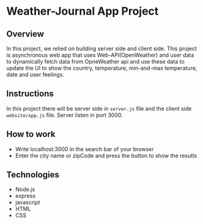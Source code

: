 # Weather-Journal App Project

## Overview

In this project, we relied on building server side and client side. This project is asynchronous web app that uses Web-API(OpenWeather) and user data to dynamically fetch data from OpneWeather api and use these data to update the UI to
show the country, temperature, min-and-max temperature, date and user feelings. 

## Instructions

In this project there will be server side in `server.js` file and the client side `website/app.js` file. Server listen in port 3000.

## How to work
* Write localhost:3000 in the search bar of your browser
* Enter the city name or zipCode and press the button to show the resutls

## Technologies
* Node.js
* express
* javascript
* HTML
* CSS


